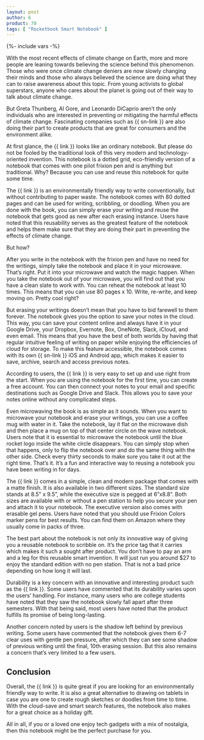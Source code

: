 ```yaml
---
layout: post
author: 6
product: 70
tags: [ "Rocketbook Smart Notebook" ]
---
```


{%- include vars -%}

With the most recent effects of climate change on Earth, more and more people are leaning towards believing the science behind this phenomenon. Those who were once climate change deniers are now slowly changing their minds and those who always believed the science are doing what they can to raise awareness about this topic. From young activists to global superstars, anyone who cares about the planet is going out of their way to talk about climate change.

  

But Greta Thunberg, Al Gore, and Leonardo DiCaprio aren’t the only individuals who are interested in preventing or mitigating the harmful effects of climate change. Fascinating companies such as {{ sn-link }} are also doing their part to create products that are great for consumers and the environment alike.

  

At first glance, the {{ link }} looks like an ordinary notebook. But please do not be fooled by the traditional look of this very modern and technology-oriented invention. This notebook is a dotted grid, eco-friendly version of a notebook that comes with one pilot frixion pen and is anything but traditional. Why? Because you can use and reuse this notebook for quite some time.

  

The {{ link }} is an environmentally friendly way to write conventionally, but without contributing to paper waste. The notebook comes with 80 dotted pages and can be used for writing, scribbling, or doodling. When you are done with the book, you can simply erase your writing and reuse the notebook that gets good as new after each erasing instance. Users have noted that this reusability serves as the greatest feature of the notebook and helps them make sure that they are doing their part in preventing the effects of climate change.

  

But how?

  

After you write in the notebook with the frixion pen and have no need for the writings, simply take the notebook and place it in your microwave. That’s right. Put it into your microwave and watch the magic happen. When you take the notebook out of your microwave, you will find out that you have a clean slate to work with. You can reheat the notebook at least 10 times. This means that you can use 80 pages x 10. Write, re-write, and keep moving on. Pretty cool right?

  

But erasing your writings doesn’t mean that you have to bid farewell to them forever. The notebook gives you the option to save your notes in the cloud. This way, you can save your content online and always have it in your Google Drive, your Dropbox, Evernote, Box, OneNote, Slack, iCloud, and even email. This means that you have the best of both worlds by having that regular intuitive feeling of writing on paper while enjoying the efficiencies of cloud for storage. To make this feature accessible, the notebook comes with its own {{ sn-link }} iOS and Android app, which makes it easier to save, archive, search and access previous notes.

  

According to users, the {{ link }} is very easy to set up and use right from the start. When you are using the notebook for the first time, you can create a free account. You can then connect your notes to your email and specific destinations such as Google Drive and Slack. This allows you to save your notes online without any complicated steps.

  

Even microwaving the book is as simple as it sounds. When you want to microwave your notebook and erase your writings, you can use a coffee mug with water in it. Take the notebook, lay it flat on the microwave dish and then place a mug on top of that center circle on the wave notebook. Users note that it is essential to microwave the notebook until the blue rocket logo inside the white circle disappears. You can simply stop when that happens, only to flip the notebook over and do the same thing with the other side. Check every thirty seconds to make sure you take it out at the right time. That’s it. It’s a fun and interactive way to reusing a notebook you have been writing in for days.

  
  

The {{ link }} comes in a simple, clean and modern package that comes with a matte finish. It is also available in two different sizes. The standard size stands at 8.5" x 9.5”, while the executive size is pegged at 6”x8.8”. Both sizes are available with or without a pen station to help you secure your pen and attach it to your notebook. The executive version also comes with erasable gel pens. Users have noted that you should use Frixion Colors marker pens for best results. You can find them on Amazon where they usually come in packs of three.

  

The best part about the notebook is not only its innovative way of giving you a reusable notebook to scribble on. It’s the price tag that it carries which makes it such a sought after product. You don’t have to pay an arm and a leg for this reusable smart invention. It will just run you around $27 to enjoy the standard edition with no pen station. That is not a bad price depending on how long it will last.

  

Durability is a key concern with an innovative and interesting product such as the {{ link }}. Some users have commented that its durability varies upon the users’ handling. For instance, many users who are college students have noted that they saw the notebook slowly fall apart after three semesters. With that being said, most users have noted that the product fulfills its promise of being long-lasting.

  

Another concern noted by users is the shadow left behind by previous writing. Some users have commented that the notebook gives them 6-7 clear uses with gentle pen pressure, after which they can see some shadow of previous writing until the final, 10th erasing session. But this also remains a concern that’s very limited to a few users.

  

## Conclusion

Overall, the {{ link }} is quite great if you are looking for an environmentally friendly way to write. It is also a great alternative to drawing on tablets in case you are one to create rough sketches or doodles from time to time. With the cloud-save and smart search features, the notebook also makes for a great choice as a holiday gift.

  

All in all, if you or a loved one enjoy tech gadgets with a mix of nostalgia, then this notebook might be the perfect purchase for you.
